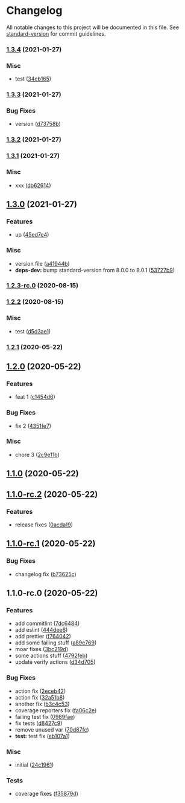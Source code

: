 # Changelog

All notable changes to this project will be documented in this file. See [standard-version](https://github.com/conventional-changelog/standard-version) for commit guidelines.

### [1.3.4](https://github.com/SkeLLLa/actions-playground/compare/v1.3.3...v1.3.4) (2021-01-27)

### Misc

- test ([34eb165](https://github.com/SkeLLLa/actions-playground/commit/34eb16599da1a44d9a0254dc3b43e6765ed85b0f))

### [1.3.3](https://github.com/SkeLLLa/actions-playground/compare/v1.3.2...v1.3.3) (2021-01-27)

### Bug Fixes

- version ([d73758b](https://github.com/SkeLLLa/actions-playground/commit/d73758bb9b5a7d90e1ad25e34999eae6081571a6))

### [1.3.2](https://github.com/SkeLLLa/actions-playground/compare/v1.3.1...v1.3.2) (2021-01-27)

### [1.3.1](https://github.com/SkeLLLa/actions-playground/compare/v1.3.0...v1.3.1) (2021-01-27)

### Misc

- xxx ([db62614](https://github.com/SkeLLLa/actions-playground/commit/db626142b59fed5e4be7b02a409745a7479bf6d9))

## [1.3.0](https://github.com/SkeLLLa/actions-playground/compare/v1.2.3-rc.0...v1.3.0) (2021-01-27)

### Features

- up ([45ed7e4](https://github.com/SkeLLLa/actions-playground/commit/45ed7e4ed46505d8c053bf71da2a78135464ae56))

### Misc

- version file ([a41944b](https://github.com/SkeLLLa/actions-playground/commit/a41944bf00f1e9fb5b6ffebaf8070dee53063bf2))
- **deps-dev:** bump standard-version from 8.0.0 to 8.0.1 ([53727b9](https://github.com/SkeLLLa/actions-playground/commit/53727b9b1f1f3037a7c6fd3c35568b714d7fbef2))

### [1.2.3-rc.0](https://github.com/SkeLLLa/actions-playground/compare/v1.2.2...v1.2.3-rc.0) (2020-08-15)

### [1.2.2](https://github.com/SkeLLLa/actions-playground/compare/v1.2.1...v1.2.2) (2020-08-15)

### Misc

- test ([d5d3ae1](https://github.com/SkeLLLa/actions-playground/commit/d5d3ae13591bcdafcba01699e91f1dc732019dc5))

### [1.2.1](https://github.com/SkeLLLa/actions-playground/compare/v1.2.0...v1.2.1) (2020-05-22)

## [1.2.0](https://github.com/SkeLLLa/actions-playground/compare/v1.1.0...v1.2.0) (2020-05-22)

### Features

- feat 1 ([c1454d6](https://github.com/SkeLLLa/actions-playground/commit/c1454d6e1a0c0c444d08fab934b0b0c2d62ecdce))

### Bug Fixes

- fix 2 ([4351fe7](https://github.com/SkeLLLa/actions-playground/commit/4351fe764c098324c594b1b4307bf48c56bbbc62))

### Misc

- chore 3 ([2c9e11b](https://github.com/SkeLLLa/actions-playground/commit/2c9e11b257526871deb8dc2a32a6fb2f50aaba44))

## [1.1.0](https://github.com/SkeLLLa/actions-playground/compare/v1.1.0-rc.2...v1.1.0) (2020-05-22)

## [1.1.0-rc.2](https://github.com/SkeLLLa/actions-playground/compare/v1.1.0-rc.1...v1.1.0-rc.2) (2020-05-22)

### Features

- release fixes ([0acda19](https://github.com/SkeLLLa/actions-playground/commit/0acda19b69965c6836eccf603d289e9ed49717f5))

## [1.1.0-rc.1](https://github.com/SkeLLLa/actions-playground/compare/v1.1.0-rc.0...v1.1.0-rc.1) (2020-05-22)

### Bug Fixes

- changelog fix ([b73625c](https://github.com/SkeLLLa/actions-playground/commit/b73625cd7f2120110b01b1a86ebbae1199378780))

## 1.1.0-rc.0 (2020-05-22)

### Features

- add commitlint ([7dc6484](https://gitlab.com/m03geek/actions-playground/commit/7dc64842f118f6f4872eb341756bc5e92085ad82))
- add eslint ([444dee6](https://gitlab.com/m03geek/actions-playground/commit/444dee6129511e785562c751b6170e24169b0b63))
- add prettier ([f764042](https://gitlab.com/m03geek/actions-playground/commit/f764042a9cea180305830f3ea63b0223d934c310))
- add some failing stuff ([a89e769](https://gitlab.com/m03geek/actions-playground/commit/a89e769dcb69389c386e9cdaccf28dd5b8a8e6cb))
- moar fixes ([3bc219d](https://gitlab.com/m03geek/actions-playground/commit/3bc219d1f720828eb60efc59c0aa59b2efe40084))
- some actions stuff ([4792feb](https://gitlab.com/m03geek/actions-playground/commit/4792febdb66d295dccd94b3e0ffa5c3f2b3112d7))
- update verify actions ([d34d705](https://gitlab.com/m03geek/actions-playground/commit/d34d70554bfc12a5fdad84ea5fa3dde9ce575594))

### Bug Fixes

- action fix ([2eceb42](https://gitlab.com/m03geek/actions-playground/commit/2eceb4262a575da721fffa33bccacc10393888be))
- action fix ([32a51b8](https://gitlab.com/m03geek/actions-playground/commit/32a51b81e957f6b33701ff4ef023908f1808c043))
- another fix ([b3c4c53](https://gitlab.com/m03geek/actions-playground/commit/b3c4c532111019c5c9eba1e4e56d6daf1c9030b5))
- coverage reporters fix ([fa06c2e](https://gitlab.com/m03geek/actions-playground/commit/fa06c2e120e1b4b03eaa1a458b458b43743c324a))
- failing test fix ([0989fae](https://gitlab.com/m03geek/actions-playground/commit/0989faeb48b856f5181f7edb3d332180c40536cc))
- fix tests ([d8427c9](https://gitlab.com/m03geek/actions-playground/commit/d8427c9707ca003bbba609da4a839177b367d79c))
- remove unused var ([70d87fc](https://gitlab.com/m03geek/actions-playground/commit/70d87fc39395ea2aab76fa5c72a411d29ea778e2))
- **test:** test fix ([eb107a1](https://gitlab.com/m03geek/actions-playground/commit/eb107a11622d2a455c0900f8248fa212882aadb6))

### Misc

- initial ([24c1961](https://gitlab.com/m03geek/actions-playground/commit/24c196193b0d7a61aa3275bca65591be655ab455))

### Tests

- coverage fixes ([f35879d](https://gitlab.com/m03geek/actions-playground/commit/f35879d01a7dfcb13c762da59cdf7f28b81f6a3d))
